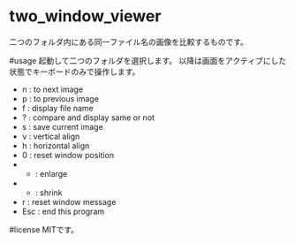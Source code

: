 # two_window_viewer
二つのフォルダ内にある同一ファイル名の画像を比較するものです。

#usage
起動して二つのフォルダを選択します。
以降は画面をアクティブにした状態でキーボードのみで操作します。
 * n : to next image
 * p : to previous image
 * f : display file name
 * ? : compare and display same or not
 * s : save current image
 * v : vertical align
 * h : horizontal align
 * 0 : reset window position
 * + : enlarge
 * - : shrink
 * r : reset window message
 * Esc : end this program
 
#license
MITです。

